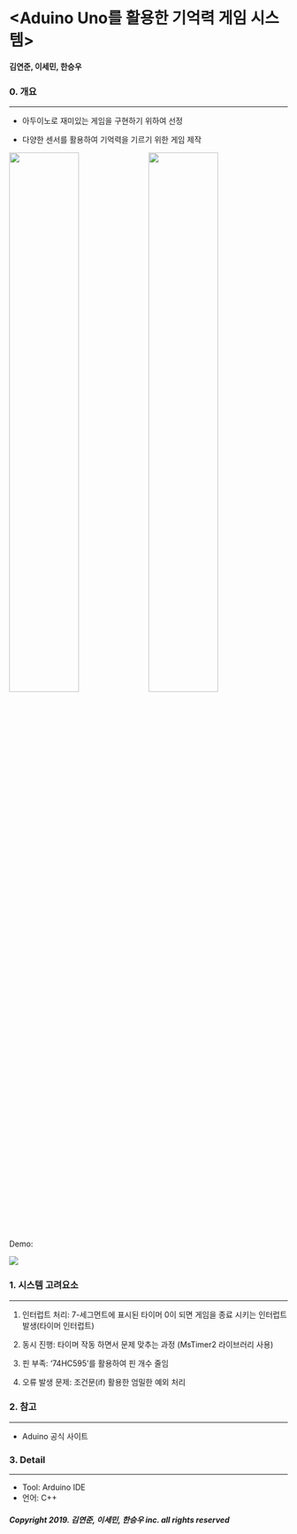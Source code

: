 # <Aduino Uno를 활용한 기억력 게임 시스템>

__김연준, 이세민, 한승우__

### 0. 개요
------------------------------
- 아두이노로 재미있는 게임을 구현하기 위하여 선정

- 다양한 센서를 활용하여 기억력을 기르기 위한 게임 제작

<img src="/images/슬라이드4.PNG" width="50%"><img src="/images/슬라이드5.PNG" width="50%">

Demo:

![](https://youtu.be/U0enWtgjGhM)
### 1. 시스템 고려요소
------------------------------
1. 인터럽트 처리: 7-세그먼트에 표시된 타이머 0이 되면 게임을 종료 시키는 인터럽트 발생(타이머 인터럽트)

2. 동시 진행: 타이머 작동 하면서 문제 맞추는 과정 (MsTimer2 라이브러리 사용)

3. 핀 부족: ‘74HC595’를 활용하여 핀 개수 줄임

4. 오류 발생 문제: 조건문(if) 활용한 엄밀한 예외 처리

### 2. 참고
------------------------------
 * Aduino 공식 사이트
 
### 3. Detail
------------------------------
 * Tool: Arduino IDE
 * 언어: C++
 

##### Copyright 2019. 김연준, 이세민, 한승우 inc. all rights reserved
